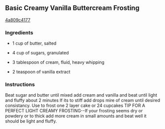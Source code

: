 ## Basic Creamy Vanilla Buttercream Frosting

[4a809c4177](https://cookpad.com/us/recipes/367337-basic-creamy-vanilla-buttercream-frosting)

### Ingredients

 - 1 cup of butter, salted

 - 4 cup of sugars, granulated

 - 3 tablespoon of cream, fluid, heavy whipping

 - 2 teaspoon of vanilla extract

### Instructions

Beat sugar and butter until mixed add cream and vanilla and beat until light and fluffy about 2 minutes If its to stiff add drops mire of cream until desired consistancy. Use to frost one 2 layer cake or 24 cupcakes TIP FOR A PERFECT LIGHT CREAMY FROSTING--If your frosting seems dry or powdery or to thick add more cream in small amounts and beat well it should be light and fluffy.